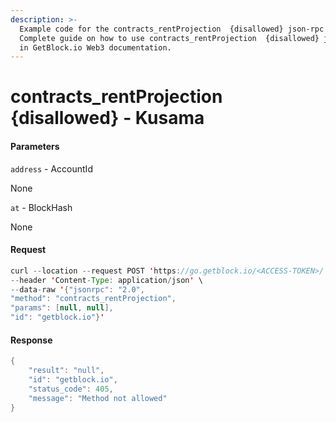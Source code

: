 ```yaml
---
description: >-
  Example code for the contracts_rentProjection  {disallowed} json-rpc method.
  Сomplete guide on how to use contracts_rentProjection  {disallowed} json-rpc
  in GetBlock.io Web3 documentation.
---
```


# contracts\_rentProjection {disallowed} - Kusama

#### Parameters

`address` - AccountId

None

`at` - BlockHash

None

#### Request

```java
curl --location --request POST 'https://go.getblock.io/<ACCESS-TOKEN>/' \
--header 'Content-Type: application/json' \
--data-raw '{"jsonrpc": "2.0",
"method": "contracts_rentProjection",
"params": [null, null],
"id": "getblock.io"}'
```

#### Response

```java
{
    "result": "null",
    "id": "getblock.io",
    "status_code": 405,
    "message": "Method not allowed"
}
```
